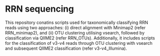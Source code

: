 # RRN sequencing #
This repository conatins scripts used for taxonomically classifying RRN reads using two approaches: (i) direct alignment with Minimap2 (refer RRN_minimap2), and (ii) OTU clustering utilising vsearch, followed by classification via QIIME2 (refer RRN_OTUs). Additionally, it includes scripts for the classification of v3-v4 reads through OTU clustering with vsearch and subsequent QIIME2 classification (refer v3-v4_Illumina).

